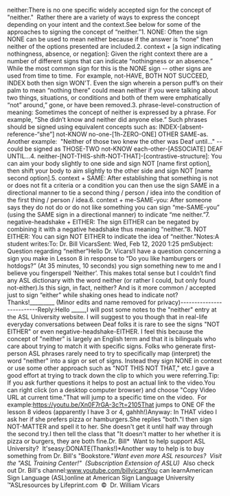 neither:There is no one specific widely accepted sign for the concept of "neither."  
Rather there are a variety of ways to express the concept depending on your 
intent and the context.See below for some of the approaches to signing the concept of “neither.”1. NONE: Often the sign NONE can be used to mean neither because if the answer 
is “none” then neither of the options presented are included.2. context + [a sign indicating nothingness, absence, or negation]: Given the 
right context there are a number of different signs that can indicate 
“nothingness or an absence.”  While the most common sign for this is the 
NONE sign -- other signs are used from time to time.  For example, 
not-HAVE, BOTH NOT SUCCEED, INDEX both then sign WON'T. Even the sign wherein a 
person puff’s on their palm to mean “nothing there” could mean neither if you 
were talking about two things, situations, or conditions and both of them were 
emphatically “not” around,” gone, or have been removed.3. phrase-level-construction of meaning: Sometimes the concept of neither is 
expressed by a phrase. For example, “She didn’t know and neither did anyone 
else.” Such phrases should be signed using equivalent concepts such as: 
INDEX-[absent-reference-“she”] not-KNOW no-one-[1h-ZERO-ONE] OTHER SAME-as.  
Another example:  "Neither of those two knew the other was Deaf until..." 
-- could be signed as THOSE-TWO not-KNOW each-other-[ASSOCIATE] DEAF UNTIL...4. neither-[NOT-THIS-shift-NOT-THAT]-[contrastive-structure]: You can aim your 
body slightly to one side and sign NOT [name first option], then shift your body 
to aim slightly to the other side and sign NOT [name second option].5. context + SAME: After establishing that something is not or does not fit a 
criteria or a condition you can then use the sign SAME in a directional manner 
to tie a second thing / person / idea into the condition of the first thing / 
person / idea.6. context + me-SAME-you: After someone says they do not do or do not like 
something you can sign “me-SAME-you” (using the SAME sign in a directional 
manner) to indicate “me neither.”7. negative-headshake + EITHER: The sign EITHER can be negated by combining it 
with a negative headshake thus meaning “neither.”8. NOT EITHER: You can sign NOT EITHER to indicate the idea of “neither.”Notes:A student writes:To: Dr. Bill VicarsSent: Wed, Feb 12, 2020 1:25 pmSubject: Question regarding “neither”Hello Dr. Vicars!I have a question concerning a sign you make in Lesson 8 in response to “Do you 
like hamburgers or hotdogs?” (At 35 minutes, 10 seconds) you sign something new 
to me and I believe you fingerspell ‘Neither’. This makes total sense but I 
couldn’t find any ASL dictionary with the word neither (or rather I could, but 
only found not-either).Is this sign, in fact, neither? And is it more common / accepted just to sign 
“either” while shaking ones head to indicate not?Thanks!_________ (Minor edits and name removed for privacy)--------------------------Reply:Hello _____,I will post some notes to the "neither" entry at the ASL University website. I 
will suggest to you though that in real-life everyday conversations between Deaf 
folks it is rare to see the signs "NOT EITHER" or even 
negative-headshake-EITHER. I feel this because the concept of "neither" is 
largely an English term and that it is bilinguals who care about trying to match 
it with specific signs. Folks who generate first-person ASL phrases rarely need 
to try to specifically map (interpret) the word "neither" into a sign or set of 
signs. Instead they sign NONE in context or use some other approach such as "NOT 
THIS NOT THAT," etc.I gave a good effort at trying to track down the clip to which you were 
referring.Tip: If you ask further questions it helps to post an actual link to the video.You can right click (on a desktop computer browser) and choose "Copy Video URL 
at current time."That will jump to a specific time on the video.  For example:https://youtu.be/Xn0F7rGA-3c?t=2105That jumps to ONE OF the lesson 8 videos (apparently I have 3 or 4, gahhh!)Anyway: In THAT video I ask her if she prefers pizza or hamburgers.She replies "both."I then sign NOT-MATTER and spell it to her. She doesn't get it until half way 
through the second try.I then tell the class that "It doesn't matter to her whether it is pizza or 
burgers, they are both fine.Dr. Bill* 
Want to help support ASL University?  It'seasy:DONATE(Thanks!)*Another way to help is to buy something from Dr. Bill's "Bookstore."*Want even more ASL resources?  Visit the "ASL Training Center!"  (Subscription 
Extension of ASLU)*  Also check out Dr. Bill's channel:www.youtube.com/billvicarsYou can learnAmerican Sign Language (ASL)online at American Sign Language University ™ASLresources by Lifeprint.com  ©  Dr. William Vicars